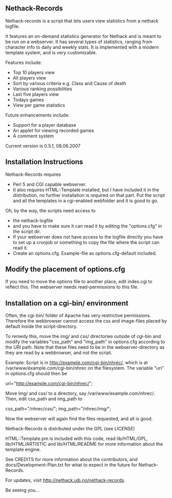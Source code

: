 Nethack-Records
---------------
Nethack-records is a script that lets users view statistics from a nethack logfile. 

It features an on-demand statistics generator for Nethack and is meant to be run on a webserver. It has several types of statistics, ranging from character info to daily and weekly stats. It is implemented with a modern template system, and is very customizable.

Features include:

- Top 10 players view
- All players view
- Sort by various criteria e.g. Class and Cause of death
- Various ranking possibilities
- Last five players view
- Todays games
- View per game statistics

Future enhancements include:

- Support for a player database
- An applet for viewing recorded games
- A comment system

Current version is 0.5.1, 08.06.2007

Installation Instructions
-------------------------

Nethack-Records requires
 - Perl 5 and CGI capable webserver.
 - It also requires HTML::Template installed,
   but I have included it in the distribution, no further installation 
   is required on that part. Put the script and all the templates
   in a cgi-enabled webfolder and it is good to go.

Oh, by the way, the scripts need access to
 - the nethack-logfile
 - and you have to make sure it can read it by editing the "options.cfg"
   in the script dir.
 - If your webserver does not have access to the logfile
   directly you have to set up a cronjob or something to copy the
   file where the script can read it.
 - Create an options.cfg. Example-file as options.cfg-default included.


Modify the placement of options.cfg
-----------------------------------

If you need to move the options file to another place, edit index.cgi to reflect
this. The webserver needs read-permissions to this file.

Installation on a cgi-bin/ environment
--------------------------------------

Often, the cgi-bin/ folder of Apache has very restrictive permissions. Therefore
the webbrowser cannot access the css and image-files placed by default inside the 
script-directory.

To remedy this, move the img/ and css/ directories outside of cgi-bin and modify
the variables "css_path" and "img_path" in options.cfg according to the URI path. 
Note that these files need to be in the webserver-directory as they are read by 
a webbrowser, and not the script. 

Example:
Script is in http://example.com/cgi-bin/nhrec/, which is at /var/www/example.com/cgi-bin/nhrec 
on the filesystem. The variable "uri" in options.cfg should then be

uri="http://example.com/cgi-bin/nhrec/";

Move img/ and css/ to a directory, say /var/www/example.com/nhrec/. Then, edit
 css_path and img_path to 

 css_path="/nhrec/css/";
 img_path="/nhrec/img/";

Now the webserver will again find the files requested, and all is good.

Nethack-Records is distributed under the GPL (see LICENSE)

HTML::Template.pm is included with this code, read lib/HTML/GPL, 
lib/HTML/ARTISTIC and lib/HTML/README for more information
about the template engine.

See CREDITS for more information about the contributors, and
docs/Development-Plan.txt for what to expect in the future 
for Nethack-Records.

For updates, visit http://nethack.uib.no/nethack-records.

Be seeing you...

